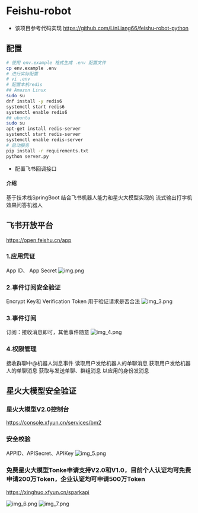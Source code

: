 # Feishu-robot

* 该项目参考代码实现 https://github.com/LinLiang66/feishu-robot-python

## 配置

```bash
# 使用 env.example 格式生成 .env 配置文件
cp env.example .env
# 进行实际配置
# vi .env
# 配置本机redis
## Amazon Linux
sudo su
dnf install -y redis6
systemctl start redis6
systemctl enable redis6
## ubuntu
sudo su
apt-get install redis-server
systemctl start redis-server
systemctl enable redis-server
# 启动服务
pip install -r requirements.txt
python server.py
```

* 配置飞书回调接口

#### 介绍

基于技术栈SpringBoot 结合飞书机器人能力和星火大模型实现的 流式输出打字机效果问答机器人

## 飞书开放平台

https://open.feishu.cn/app

### 1.应用凭证

App ID、 App Secret
![img.png](img.png)

### 2.事件订阅安全验证

Encrypt Key和 Verification Token 用于验证请求是否合法
![img_3.png](img_3.png)

### 3.事件订阅

订阅：接收消息即可，其他事件随意
![img_4.png](img_4.png)

### 4.权限管理

接收群聊中@机器人消息事件
读取用户发给机器人的单聊消息
获取用户发给机器人的单聊消息
获取与发送单聊、群组消息
以应用的身份发消息

## 星火大模型安全验证

### 星火大模型V2.0控制台

https://console.xfyun.cn/services/bm2

### 安全校验

APPID、APISecret、APIKey
![img_5.png](img_5.png)

### 免费星火大模型Tonke申请支持V2.0和V1.0，目前个人认证均可免费申请200万Token，企业认证均可申请500万Token

https://xinghuo.xfyun.cn/sparkapi

![img_6.png](img_6.png)
![img_7.png](img_7.png)

